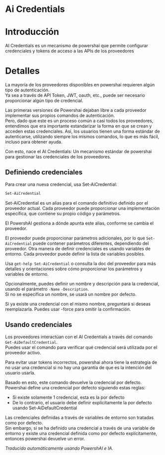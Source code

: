 ﻿# Ai Credentials 


# Introducción <!--! @#Short --> 

AI Credentials es un mecanismo de powershai que permite configurar credenciales y tokens de acceso a las APIs de los proveedores 

# Detalles  <!--! @#Long --> 

La mayoría de los proveedores disponibles en powershai requieren algún tipo de autenticación.  
Ya sea a través de API Token, JWT, oauth, etc., puede ser necesario proporcionar algún tipo de credencial.

Las primeras versiones de Powershai dejaban libre a cada proveedor implementar sus propios comandos de autenticación.  
Pero, dado que este es un proceso común a casi todos los proveedores, entendimos que era importante estandarizar la forma en que se crean y acceden estas credenciales.
Así, los usuarios tienen una forma estándar de autenticarse, utilizando siempre los mismos comandos, lo que es más fácil, incluso para obtener ayuda.

Con esto, nace el AI Credentials: Un mecanismo estándar de powershai para gestionar las credenciales de los proveedores.  

## Definiendo credenciales 

Para crear una nueva credencial, usa Set-AiCredential:

```powershell 
Set-AiCredential
```

Set-AiCredential es un alias para el comando definitivo definido por el proveedor actual.
Cada proveedor puede proporcionar una implementación específica, que contiene su propio código y parámetros.  

El PowershAI gestiona a dónde apunta este alias, conforme se cambia el proveedor.  

El proveedor puede proporcionar parámetros adicionales, por lo que `Set-AiCredential` puede contener parámetros diferentes, dependiendo del proveedor.
Otra manera de definir credenciales es usando variables de entorno. Cada proveedor puede definir la lista de variables posibles.

Usa `get-help Set-AiCredential` o consulta la doc del proveedor para más detalles y orientaciones sobre cómo proporcionar los parámetros y variables de entorno.

Opcionalmente, puedes definir un nombre y descripción para la credencial, usando el parámetro `-Name` `-Description`.  
Si no se especifica un nombre, se usará un nombre por defecto.  

Si ya existe una credencial con el mismo nombre, preguntará si deseas reemplazarla. Puedes usar -force para omitir la confirmación.  


## Usando credenciales 

Los proveedores interactúan con el AI Credentials a través del comando `Get-AiDefaultCredential`.  
Puedes usar el comando para verificar qué credencial será utilizada por el proveedor activo.  

Para evitar usar tokens incorrectos, powershai ahora tiene la estrategia de no usar una credencial si no hay una garantía de que es la intención del usuario usarla.

Basado en esto, este comando devuelve la credencial por defecto. Powershai define una credencial por defecto siguiendo estas reglas:

* Si existe solamente 1 credencial, esta es la por defecto 
* De lo contrario, el usuario debe definir explícitamente la por defecto usando Set-AiDefaultCredential

Las credenciales definidas a través de variables de entorno son tratadas como por defecto.  
Sin embargo, si se ha definido una credencial a través de una variable de entorno y existe una credencial definida como por defecto explícitamente, entonces powershai devuelve un error.<!--! 
Gracias a este mecanismo, todos los proveedores pueden, de manera estándar, obtener credenciales definidas por el usuario, bajo los mismos mecanismos de validación, manteniendo aún las diferencias de información que pueden ser necesarias. 
-->

<!--! 
Recuerda que para obtener más información y ayuda, puedes usar el comando Get-Help `Comando`. Los comandos del AiCredential tienden a contener muchos detalles de funcionamiento no documentados en este tema.
-->


<!--PowershaiAiDocBlockStart-->
_Traducido automáticamente usando PowershAI e IA._
<!--PowershaiAiDocBlockEnd-->
